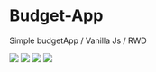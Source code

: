 # Budget-App

Simple budgetApp / Vanilla Js / RWD

![](budapp1.png)
![](budapp2.png)
![](budapp3.png)
![](budapp4.png)
